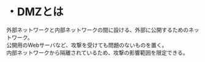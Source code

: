 # ・DMZとは
外部ネットワークと内部ネットワークの間に設ける、外部に公開するためのネットワーク。  
公開用のWebサーバなど、攻撃を受けても問題のないものを置く。  
内部ネットワークから隔離されているため、攻撃の影響範囲を限定できる。